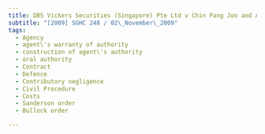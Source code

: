 ```yaml
---
title: DBS Vickers Securities (Singapore) Pte Ltd v Chin Pang Joo and Another 
subtitle: "[2009] SGHC 248 / 02\_November\_2009"
tags:
  - Agency
  - agent\'s warranty of authority
  - construction of agent\'s authority
  - oral authority
  - Contract
  - Defence
  - Contributory negligence
  - Civil Procedure
  - Costs
  - Sanderson order
  - Bullock order

---
```


